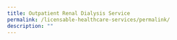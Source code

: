 ```yaml
---
title: Outpatient Renal Dialysis Service
permalink: /licensable-healthcare-services/permalink/
description: ""
---
```

